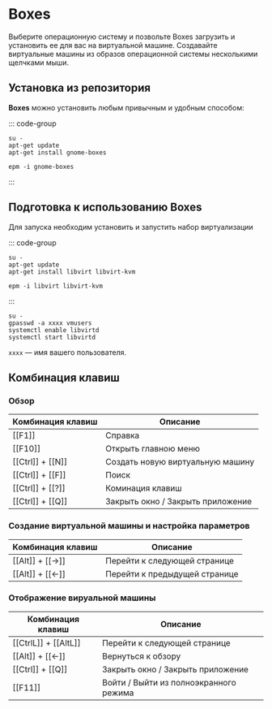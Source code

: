 # Boxes 

Выберите операционную систему и позвольте Boxes загрузить и установить ее для вас на виртуальной машине. Создавайте виртуальные машины из образов операционной системы несколькими щелчками мыши.

## Установка из репозитория

**Boxes** можно установить любым привычным и удобным способом:

::: code-group

```shell[apt-get]
su -
apt-get update
apt-get install gnome-boxes
```
```shell[epm]
epm -i gnome-boxes
```

:::

## Подготовка к использованию Boxes

Для запуска необходим установить и запустить набор виртуализации

::: code-group

```shell[apt-get]
su -
apt-get update
apt-get install libvirt libvirt-kvm
```
```shell[epm]
epm -i libvirt libvirt-kvm
```

:::

```shell
su -
gpasswd -a xxxx vmusers
systemctl enable libvirtd
systemctl start libvirtd
```

`xxxx` — имя вашего пользователя.

## Комбинация клавиш

### Обзор 

| Комбинация клавиш |      Описание      | 
| ----------------- | ------------------ |
| [[F1]] | Справка |
| [[F10]] | Открыть главною меню |
| [[Ctrl]] + [[N]] | Создать новую виртуальную машину |
| [[Ctrl]] + [[F]] | Поиск |
| [[Ctrl]] + [[?]] | Коминация клавиш |
| [[Ctrl]] + [[Q]] | Закрыть окно / Закрыть приложение |

### Создание виртуальной машины и настройка параметров

| Комбинация клавиш |      Описание      | 
| ----------------- | ------------------ |
| [[Alt]] + [[→]] | Перейти к следующей странице |
| [[Alt]] + [[←]] | Перейти к предыдущей странице |

### Отображение вируальной машины

| Комбинация клавиш |      Описание      | 
| ----------------- | ------------------ |
| [[CtrlL]] + [[AltL]] | Перейти к следующей странице |
| [[Alt]] + [[←]] | Вернуться к обзору |
| [[Ctrl]] + [[Q]] | Закрыть окно / Закрыть приложение |
| [[F11]] | Войти / Выйти из полноэкранного режима |